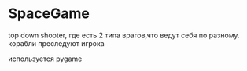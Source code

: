 # SpaceGame
top down shooter, где есть 2 типа врагов,что ведут себя по разному.
корабли преследуют игрока


используется pygame



